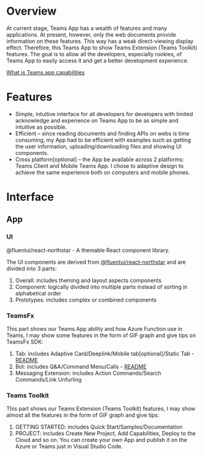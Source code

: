 # Overview

At current stage, Teams App has a wealth of features and many applications. At present, however, only the web documents provide information on these features. This way has a weak direct-viewing display effect. Therefore, this Teams App to show Teams Extension (Teams Toolkit) features. The goal is to allow all the developers, especially rookies, of Teams App to easily access it and get a better development experience.

[What is Teams app capabilities](https://aka.ms/teamsfx-capabilities-overview)

# Features

- Simple, intuitive interface for all developers for developers with limited acknowledge and experience on Teams App to be as simple and intuitive as possible.
- Efficient – since reading documents and finding APIs on webs is time consuming, my App had to be efficient with examples such as getting the user information, uploading/downloading files and showing UI components.
- Cross platform[optional] – the App be available across 2 platforms: Teams Client and Mobile Teams App. I chose to adaptive design to achieve the same experience both on computers and mobile phones.

# Interface

## App

### UI

@fluentui/react-northstar - A themable React component library.

The UI components are derived from [@fluentui/react-northstar](https://fluentsite.z22.web.core.windows.net/0.57.0/) and are divided into 3 parts:

1. Overall: includes theming and layout aspects components
2. Component: logically divided into multiple parts instead of sorting in alphabetical order
3. Prototypes: includes complex or combined components

### TeamsFx

This part shows our Teams App ability and how Azure Function use in Teams, I may show some features in the form of GIF graph and give tips on TeamsFx SDK:

1. Tab: includes Adaptive Card/Deeplink/Mobile tab[optional]/Static Tab - [README](./tabs/README.md)
2. Bot: includes Q&A/Command Menu/Calls - [README](./bot/README.md)
3. Messaging Extension: includes Action Commands/Search Commands/Link Unfurling

### Teams Toolkit

This part shows our Teams Extension (Teams Toolkit) features, I may show almost all the features in the form of GIF graph and give tips:

1. GETTING STARTED: includes Quick Start/Samples/Documentation
2. PROJECT: includes Create New Project, Add Capabilities, Deploy to the Cloud and so on. You can create your own App and publish it on the Azure or Teams just in Visual Studio Code.